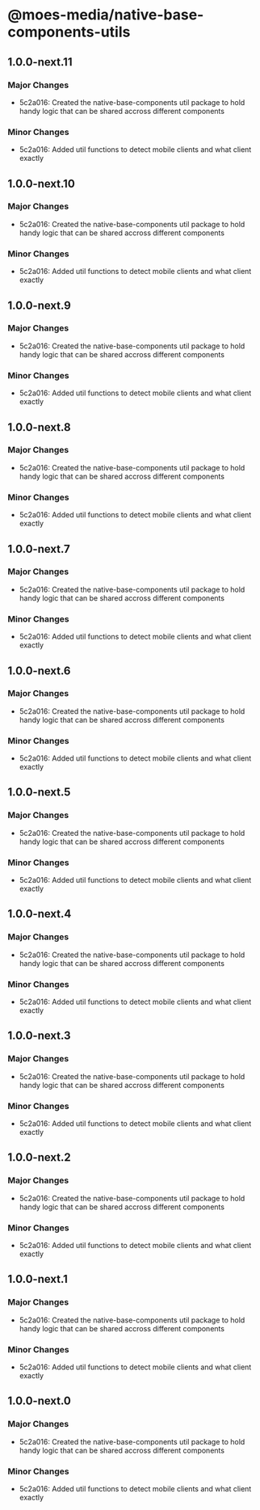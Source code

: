 # @moes-media/native-base-components-utils

## 1.0.0-next.11

### Major Changes

- 5c2a016: Created the native-base-components util package to hold handy logic that can be shared accross different components

### Minor Changes

- 5c2a016: Added util functions to detect mobile clients and what client exactly

## 1.0.0-next.10

### Major Changes

- 5c2a016: Created the native-base-components util package to hold handy logic that can be shared accross different components

### Minor Changes

- 5c2a016: Added util functions to detect mobile clients and what client exactly

## 1.0.0-next.9

### Major Changes

- 5c2a016: Created the native-base-components util package to hold handy logic that can be shared accross different components

### Minor Changes

- 5c2a016: Added util functions to detect mobile clients and what client exactly

## 1.0.0-next.8

### Major Changes

- 5c2a016: Created the native-base-components util package to hold handy logic that can be shared accross different components

### Minor Changes

- 5c2a016: Added util functions to detect mobile clients and what client exactly

## 1.0.0-next.7

### Major Changes

- 5c2a016: Created the native-base-components util package to hold handy logic that can be shared accross different components

### Minor Changes

- 5c2a016: Added util functions to detect mobile clients and what client exactly

## 1.0.0-next.6

### Major Changes

- 5c2a016: Created the native-base-components util package to hold handy logic that can be shared accross different components

### Minor Changes

- 5c2a016: Added util functions to detect mobile clients and what client exactly

## 1.0.0-next.5

### Major Changes

- 5c2a016: Created the native-base-components util package to hold handy logic that can be shared accross different components

### Minor Changes

- 5c2a016: Added util functions to detect mobile clients and what client exactly

## 1.0.0-next.4

### Major Changes

- 5c2a016: Created the native-base-components util package to hold handy logic that can be shared accross different components

### Minor Changes

- 5c2a016: Added util functions to detect mobile clients and what client exactly

## 1.0.0-next.3

### Major Changes

- 5c2a016: Created the native-base-components util package to hold handy logic that can be shared accross different components

### Minor Changes

- 5c2a016: Added util functions to detect mobile clients and what client exactly

## 1.0.0-next.2

### Major Changes

- 5c2a016: Created the native-base-components util package to hold handy logic that can be shared accross different components

### Minor Changes

- 5c2a016: Added util functions to detect mobile clients and what client exactly

## 1.0.0-next.1

### Major Changes

- 5c2a016: Created the native-base-components util package to hold handy logic that can be shared accross different components

### Minor Changes

- 5c2a016: Added util functions to detect mobile clients and what client exactly

## 1.0.0-next.0

### Major Changes

- 5c2a016: Created the native-base-components util package to hold handy logic that can be shared accross different components

### Minor Changes

- 5c2a016: Added util functions to detect mobile clients and what client exactly
